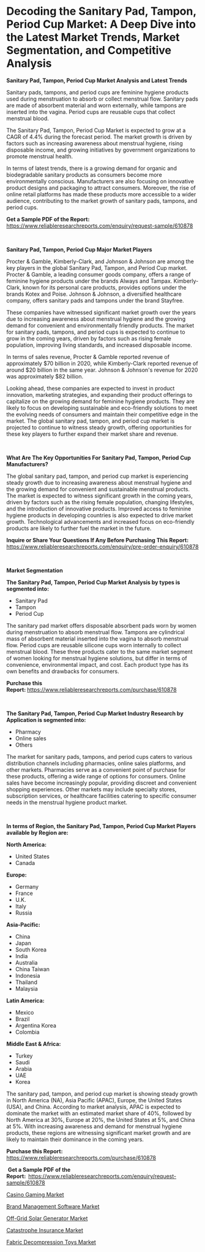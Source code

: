 <p><h1>Decoding the Sanitary Pad, Tampon, Period Cup Market: A Deep Dive into the Latest Market Trends, Market Segmentation, and Competitive Analysis</h1></p><p><strong>Sanitary Pad, Tampon, Period Cup Market Analysis and Latest Trends</strong></p>
<p><p>Sanitary pads, tampons, and period cups are feminine hygiene products used during menstruation to absorb or collect menstrual flow. Sanitary pads are made of absorbent material and worn externally, while tampons are inserted into the vagina. Period cups are reusable cups that collect menstrual blood.</p><p>The Sanitary Pad, Tampon, Period Cup Market is expected to grow at a CAGR of 4.4% during the forecast period. The market growth is driven by factors such as increasing awareness about menstrual hygiene, rising disposable income, and growing initiatives by government organizations to promote menstrual health. </p><p>In terms of latest trends, there is a growing demand for organic and biodegradable sanitary products as consumers become more environmentally conscious. Manufacturers are also focusing on innovative product designs and packaging to attract consumers. Moreover, the rise of online retail platforms has made these products more accessible to a wider audience, contributing to the market growth of sanitary pads, tampons, and period cups.</p></p>
<p><strong>Get a Sample PDF of the Report:&nbsp;</strong> <a href="https://www.reliableresearchreports.com/enquiry/request-sample/610878">https://www.reliableresearchreports.com/enquiry/request-sample/610878</a></p>
<p>&nbsp;</p>
<p><strong>Sanitary Pad, Tampon, Period Cup Major Market Players</strong></p>
<p><p>Procter & Gamble, Kimberly-Clark, and Johnson & Johnson are among the key players in the global Sanitary Pad, Tampon, and Period Cup market. Procter & Gamble, a leading consumer goods company, offers a range of feminine hygiene products under the brands Always and Tampax. Kimberly-Clark, known for its personal care products, provides options under the brands Kotex and Poise. Johnson & Johnson, a diversified healthcare company, offers sanitary pads and tampons under the brand Stayfree.</p><p>These companies have witnessed significant market growth over the years due to increasing awareness about menstrual hygiene and the growing demand for convenient and environmentally friendly products. The market for sanitary pads, tampons, and period cups is expected to continue to grow in the coming years, driven by factors such as rising female population, improving living standards, and increased disposable income. </p><p>In terms of sales revenue, Procter & Gamble reported revenue of approximately $70 billion in 2020, while Kimberly-Clark reported revenue of around $20 billion in the same year. Johnson & Johnson's revenue for 2020 was approximately $82 billion.</p><p>Looking ahead, these companies are expected to invest in product innovation, marketing strategies, and expanding their product offerings to capitalize on the growing demand for feminine hygiene products. They are likely to focus on developing sustainable and eco-friendly solutions to meet the evolving needs of consumers and maintain their competitive edge in the market. The global sanitary pad, tampon, and period cup market is projected to continue to witness steady growth, offering opportunities for these key players to further expand their market share and revenue.</p></p>
<p>&nbsp;</p>
<p><strong>What Are The Key Opportunities For Sanitary Pad, Tampon, Period Cup Manufacturers?</strong></p>
<p><p>The global sanitary pad, tampon, and period cup market is experiencing steady growth due to increasing awareness about menstrual hygiene and the growing demand for convenient and sustainable menstrual products. The market is expected to witness significant growth in the coming years, driven by factors such as the rising female population, changing lifestyles, and the introduction of innovative products. Improved access to feminine hygiene products in developing countries is also expected to drive market growth. Technological advancements and increased focus on eco-friendly products are likely to further fuel the market in the future.</p></p>
<p><strong>Inquire or Share Your Questions If Any Before Purchasing This Report:</strong> <a href="https://www.reliableresearchreports.com/enquiry/pre-order-enquiry/610878">https://www.reliableresearchreports.com/enquiry/pre-order-enquiry/610878</a></p>
<p>&nbsp;</p>
<p><strong>Market Segmentation</strong></p>
<p><strong>The Sanitary Pad, Tampon, Period Cup Market Analysis by types is segmented into:</strong></p>
<p><ul><li>Sanitary Pad</li><li>Tampon</li><li>Period Cup</li></ul></p>
<p><p>The sanitary pad market offers disposable absorbent pads worn by women during menstruation to absorb menstrual flow. Tampons are cylindrical mass of absorbent material inserted into the vagina to absorb menstrual flow. Period cups are reusable silicone cups worn internally to collect menstrual blood. These three products cater to the same market segment of women looking for menstrual hygiene solutions, but differ in terms of convenience, environmental impact, and cost. Each product type has its own benefits and drawbacks for consumers.</p></p>
<p><strong>Purchase this Report:&nbsp;</strong><a href="https://www.reliableresearchreports.com/purchase/610878">https://www.reliableresearchreports.com/purchase/610878</a></p>
<p>&nbsp;</p>
<p><strong>The Sanitary Pad, Tampon, Period Cup Market Industry Research by Application is segmented into:</strong></p>
<p><ul><li>Pharmacy</li><li>Online sales</li><li>Others</li></ul></p>
<p><p>The market for sanitary pads, tampons, and period cups caters to various distribution channels including pharmacies, online sales platforms, and other markets. Pharmacies serve as a convenient point of purchase for these products, offering a wide range of options for consumers. Online sales have become increasingly popular, providing discreet and convenient shopping experiences. Other markets may include specialty stores, subscription services, or healthcare facilities catering to specific consumer needs in the menstrual hygiene product market.</p></p>
<p>&nbsp;</p>
<p><strong>In terms of Region, the Sanitary Pad, Tampon, Period Cup Market Players available by Region are:</strong></p>
<p>
    <p> <strong> North America: </strong>
        <ul>
            <li>United States</li>
            <li>Canada</li>
        </ul>
        </p> 
    <p> <strong> Europe: </strong>
        <ul>
            <li>Germany</li>
            <li>France</li>
            <li>U.K.</li>
            <li>Italy</li>
            <li>Russia</li>
        </ul>
        </p> 
    <p> <strong> Asia-Pacific: </strong>
        <ul>
            <li>China</li>
            <li>Japan</li>
            <li>South Korea</li>
            <li>India</li>
            <li>Australia</li>
            <li>China Taiwan</li>
            <li>Indonesia</li>
            <li>Thailand</li>
            <li>Malaysia</li>
        </ul>
        </p> 
    <p> <strong> Latin America: </strong>
        <ul>
            <li>Mexico</li>
            <li>Brazil</li>
            <li>Argentina Korea</li>
            <li>Colombia</li>
        </ul>
        </p> 
    <p> <strong> Middle East & Africa: </strong>
        <ul>
            <li>Turkey</li>
            <li>Saudi</li>
            <li>Arabia</li>
            <li>UAE</li>
            <li>Korea</li>
        </ul>
    </p>
    </p>
<p><p>The sanitary pad, tampon, and period cup market is showing steady growth in North America (NA), Asia Pacific (APAC), Europe, the United States (USA), and China. According to market analysis, APAC is expected to dominate the market with an estimated market share of 40%, followed by North America at 30%, Europe at 20%, the United States at 5%, and China at 5%. With increasing awareness and demand for menstrual hygiene products, these regions are witnessing significant market growth and are likely to maintain their dominance in the coming years.</p></p>
<p><strong>Purchase this Report: </strong><a href="https://www.reliableresearchreports.com/purchase/610878">https://www.reliableresearchreports.com/purchase/610878</a></p>
<p>&nbsp;<strong>Get a Sample PDF of the Report:&nbsp;&nbsp;</strong><a href="https://www.reliableresearchreports.com/enquiry/request-sample/610878">https://www.reliableresearchreports.com/enquiry/request-sample/610878</a></p>
<p><strong></strong></p>
<p><p><a href="https://medium.com/@crystalpierce09/casino-gaming-market-size-and-market-trends-complete-industry-overview-2024-to-2031-9fd5d54a1513">Casino Gaming Market</a></p><p><a href="https://medium.com/@gracedavis57/analyzing-brand-management-software-market-global-industry-perspective-and-forecast-2024-to-2031-35fd8d96a25e">Brand Management Software Market</a></p><p><a href="https://github.com/Angelnienowdseej3e45z3p8c/Market-Research-Report-List-1/blob/main/off-grid-solar-generator-market.md">Off-Grid Solar Generator Market</a></p><p><a href="https://medium.com/@crystalpierce09/catastrophe-insurance-market-research-report-its-history-and-forecast-2024-to-2031-61c3b1cfc9f8">Catastrophe Insurance Market</a></p><p><a href="https://github.com/brentleyjimmiealvaradoz4l1rea/Market-Research-Report-List-1/blob/main/fabric-decompression-toys-market.md">Fabric Decompression Toys Market</a></p></p>